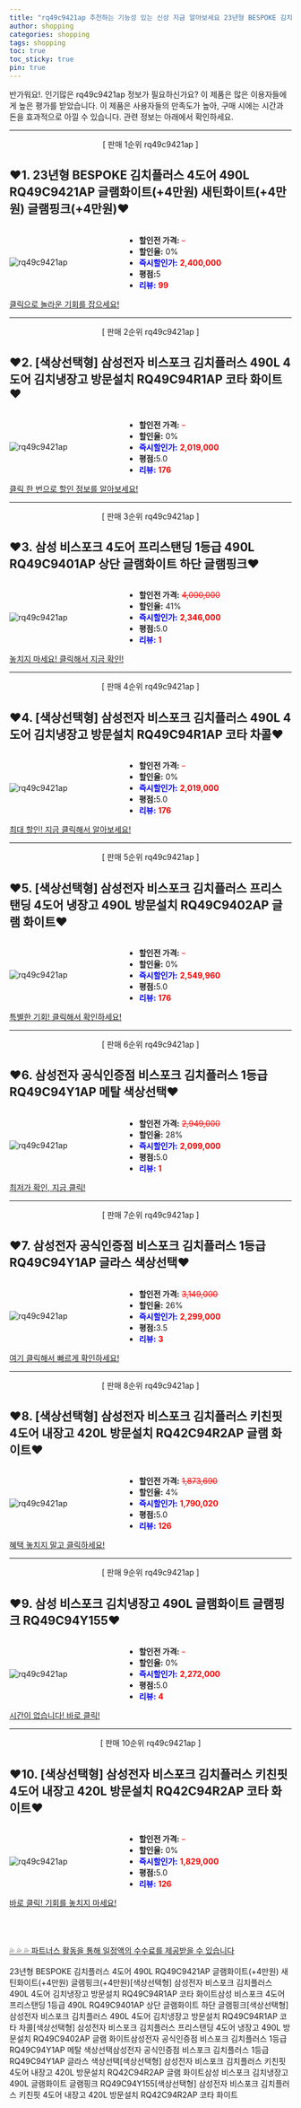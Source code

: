 ```yaml
---
title: "rq49c9421ap 추천하는 기능성 있는 신상 지금 알아보세요 23년형 BESPOKE 김치플러스 4도어 490L"
author: shopping
categories: shopping
tags: shopping
toc: true
toc_sticky: true
pin: true
---
```

반가워요!. 인기많은 rq49c9421ap 정보가 필요하신가요?  이 제품은 많은 이용자들에게 높은 평가를 받았습니다. 이 제품은 사용자들의 만족도가 높아, 구매 시에는 시간과 돈을 효과적으로 아낄 수 있습니다. 관련 정보는 아래에서 확인하세요.

---
<p class="toplist" style="margin: 0 auto; display: block; width: fit-content;">[ 판매 1순위 rq49c9421ap ]</p>

<h2><strong>❤️1. 23년형 BESPOKE 김치플러스 4도어 490L RQ49C9421AP 글램화이트(+4만원) 새틴화이트(+4만원) 글램핑크(+4만원)❤️</strong></h2>

<div style="display: flex; align-items: center;">
    <div style="flex: 0.4;">
        <img src="https://thumbnail8.coupangcdn.com/thumbnails/remote/230x230ex/image/vendor_inventory/528e/b027e667a7bb8790e4cd5b60e4f6dc6d69cf469545fddd1a362ab99424b9.png" alt="rq49c9421ap" style="max-width: 100%;">
    </div>
    <div style="flex: 0.6; margin-left: 10px;">
        <ul>
            <li><strong>할인전 가격:</strong> <del style="color: red;">-</del></li>
            <li><strong>할인율:</strong> 0%</li>
            <li><span style='color:blue'><strong>즉시할인가:</strong></span> <span style='color:red'><strong>2,400,000</strong></span></li>
            <li><strong>평점:</strong>5</li>
            <li><span style='color:blue'><strong>리뷰:</strong></span> <span style='color:red'><strong>99</strong></span></li>
        </ul>
    </div>
</div>
<div class="center">
    <a href="https://William4Davisa.github.io?lptag=AF9450613&subid=githubio&pageKey=8082957539&traceid=V0-153&itemId=22799421542&vendorItemId=89834349792" class="myButton">
        클릭으로 놀라운 기회를 잡으세요!
    </a>
</div>


---
<p class="toplist" style="margin: 0 auto; display: block; width: fit-content;">[ 판매 2순위 rq49c9421ap ]</p>

<h2><strong>❤️2. [색상선택형] 삼성전자 비스포크 김치플러스 490L 4도어 김치냉장고 방문설치 RQ49C94R1AP 코타 화이트❤️</strong></h2>

<div style="display: flex; align-items: center;">
    <div style="flex: 0.4;">
        <img src="https://thumbnail9.coupangcdn.com/thumbnails/remote/230x230ex/image/retail/images/581443624678655-cdbada5a-7da2-4993-877d-927ecf44cf91.jpg" alt="rq49c9421ap" style="max-width: 100%;">
    </div>
    <div style="flex: 0.6; margin-left: 10px;">
        <ul>
            <li><strong>할인전 가격:</strong> <del style="color: red;">-</del></li>
            <li><strong>할인율:</strong> 0%</li>
            <li><span style='color:blue'><strong>즉시할인가:</strong></span> <span style='color:red'><strong>2,019,000</strong></span></li>
            <li><strong>평점:</strong>5.0</li>
            <li><span style='color:blue'><strong>리뷰:</strong></span> <span style='color:red'><strong>176</strong></span></li>
        </ul>
    </div>
</div>
<div class="center">
    <a href="https://William4Davisa.github.io?lptag=AF9450613&subid=githubio&pageKey=7350363605&traceid=V0-153&itemId=18913322593&vendorItemId=86903326824" class="myButton">
        클릭 한 번으로 할인 정보를 알아보세요!
    </a>
</div>


---
<p class="toplist" style="margin: 0 auto; display: block; width: fit-content;">[ 판매 3순위 rq49c9421ap ]</p>

<h2><strong>❤️3. 삼성 비스포크 4도어 프리스탠딩 1등급 490L RQ49C9401AP 상단 글램화이트 하단 글램핑크❤️</strong></h2>

<div style="display: flex; align-items: center;">
    <div style="flex: 0.4;">
        <img src="https://thumbnail9.coupangcdn.com/thumbnails/remote/230x230ex/image/vendor_inventory/14e0/4d348c5e8242ca1d13ef1b83d23937c45bfa0bdcc776e92604522179cd8f.jpg" alt="rq49c9421ap" style="max-width: 100%;">
    </div>
    <div style="flex: 0.6; margin-left: 10px;">
        <ul>
            <li><strong>할인전 가격:</strong> <del style="color: red;">4,000,000</del></li>
            <li><strong>할인율:</strong> 41%</li>
            <li><span style='color:blue'><strong>즉시할인가:</strong></span> <span style='color:red'><strong>2,346,000</strong></span></li>
            <li><strong>평점:</strong>5.0</li>
            <li><span style='color:blue'><strong>리뷰:</strong></span> <span style='color:red'><strong>1</strong></span></li>
        </ul>
    </div>
</div>
<div class="center">
    <a href="https://William4Davisa.github.io?lptag=AF9450613&subid=githubio&pageKey=7344487156&traceid=V0-153&itemId=18885308898&vendorItemId=87334666375" class="myButton">
        놓치지 마세요! 클릭해서 지금 확인!
    </a>
</div>


---
<p class="toplist" style="margin: 0 auto; display: block; width: fit-content;">[ 판매 4순위 rq49c9421ap ]</p>

<h2><strong>❤️4. [색상선택형] 삼성전자 비스포크 김치플러스 490L 4도어 김치냉장고 방문설치 RQ49C94R1AP 코타 차콜❤️</strong></h2>

<div style="display: flex; align-items: center;">
    <div style="flex: 0.4;">
        <img src="https://thumbnail6.coupangcdn.com/thumbnails/remote/230x230ex/image/retail/images/581443535071411-c49fd2c2-e9bc-4916-85d5-b0b55a02b2b3.jpg" alt="rq49c9421ap" style="max-width: 100%;">
    </div>
    <div style="flex: 0.6; margin-left: 10px;">
        <ul>
            <li><strong>할인전 가격:</strong> <del style="color: red;">-</del></li>
            <li><strong>할인율:</strong> 0%</li>
            <li><span style='color:blue'><strong>즉시할인가:</strong></span> <span style='color:red'><strong>2,019,000</strong></span></li>
            <li><strong>평점:</strong>5.0</li>
            <li><span style='color:blue'><strong>리뷰:</strong></span> <span style='color:red'><strong>176</strong></span></li>
        </ul>
    </div>
</div>
<div class="center">
    <a href="https://William4Davisa.github.io?lptag=AF9450613&subid=githubio&pageKey=7350363605&traceid=V0-153&itemId=19837649345&vendorItemId=86903326729" class="myButton">
        최대 할인! 지금 클릭해서 알아보세요!
    </a>
</div>


---
<p class="toplist" style="margin: 0 auto; display: block; width: fit-content;">[ 판매 5순위 rq49c9421ap ]</p>

<h2><strong>❤️5. [색상선택형] 삼성전자 비스포크 김치플러스 프리스탠딩 4도어 냉장고 490L 방문설치 RQ49C9402AP 글램 화이트❤️</strong></h2>

<div style="display: flex; align-items: center;">
    <div style="flex: 0.4;">
        <img src="https://thumbnail10.coupangcdn.com/thumbnails/remote/230x230ex/image/retail/images/4621152436788100-fbab08d8-6894-4636-a8d7-677b515b3718.jpg" alt="rq49c9421ap" style="max-width: 100%;">
    </div>
    <div style="flex: 0.6; margin-left: 10px;">
        <ul>
            <li><strong>할인전 가격:</strong> <del style="color: red;">-</del></li>
            <li><strong>할인율:</strong> 0%</li>
            <li><span style='color:blue'><strong>즉시할인가:</strong></span> <span style='color:red'><strong>2,549,960</strong></span></li>
            <li><strong>평점:</strong>5.0</li>
            <li><span style='color:blue'><strong>리뷰:</strong></span> <span style='color:red'><strong>176</strong></span></li>
        </ul>
    </div>
</div>
<div class="center">
    <a href="https://William4Davisa.github.io?lptag=AF9450613&subid=githubio&pageKey=7350363605&traceid=V0-153&itemId=19382936353&vendorItemId=86483782142" class="myButton">
        특별한 기회! 클릭해서 확인하세요!
    </a>
</div>


---
<p class="toplist" style="margin: 0 auto; display: block; width: fit-content;">[ 판매 6순위 rq49c9421ap ]</p>

<h2><strong>❤️6. 삼성전자 공식인증점 비스포크 김치플러스 1등급 RQ49C94Y1AP 메탈 색상선택❤️</strong></h2>

<div style="display: flex; align-items: center;">
    <div style="flex: 0.4;">
        <img src="https://thumbnail6.coupangcdn.com/thumbnails/remote/230x230ex/image/vendor_inventory/c628/c45ecb993ca0c29a50e9b5e446c67335feff45db52165258c3c40961a279.jpg" alt="rq49c9421ap" style="max-width: 100%;">
    </div>
    <div style="flex: 0.6; margin-left: 10px;">
        <ul>
            <li><strong>할인전 가격:</strong> <del style="color: red;">2,949,000</del></li>
            <li><strong>할인율:</strong> 28%</li>
            <li><span style='color:blue'><strong>즉시할인가:</strong></span> <span style='color:red'><strong>2,099,000</strong></span></li>
            <li><strong>평점:</strong>5.0</li>
            <li><span style='color:blue'><strong>리뷰:</strong></span> <span style='color:red'><strong>1</strong></span></li>
        </ul>
    </div>
</div>
<div class="center">
    <a href="https://William4Davisa.github.io?lptag=AF9450613&subid=githubio&pageKey=7380480778&traceid=V0-153&itemId=19059293818&vendorItemId=86182262944" class="myButton">
        최저가 확인, 지금 클릭!
    </a>
</div>


---
<p class="toplist" style="margin: 0 auto; display: block; width: fit-content;">[ 판매 7순위 rq49c9421ap ]</p>

<h2><strong>❤️7. 삼성전자 공식인증점 비스포크 김치플러스 1등급 RQ49C94Y1AP 글라스 색상선택❤️</strong></h2>

<div style="display: flex; align-items: center;">
    <div style="flex: 0.4;">
        <img src="https://thumbnail7.coupangcdn.com/thumbnails/remote/230x230ex/image/vendor_inventory/aa81/67540e6ce81a8e376172010813e1639db5f2c95b5a42b0544669a9122210.jpg" alt="rq49c9421ap" style="max-width: 100%;">
    </div>
    <div style="flex: 0.6; margin-left: 10px;">
        <ul>
            <li><strong>할인전 가격:</strong> <del style="color: red;">3,149,000</del></li>
            <li><strong>할인율:</strong> 26%</li>
            <li><span style='color:blue'><strong>즉시할인가:</strong></span> <span style='color:red'><strong>2,299,000</strong></span></li>
            <li><strong>평점:</strong>3.5</li>
            <li><span style='color:blue'><strong>리뷰:</strong></span> <span style='color:red'><strong>3</strong></span></li>
        </ul>
    </div>
</div>
<div class="center">
    <a href="https://William4Davisa.github.io?lptag=AF9450613&subid=githubio&pageKey=7380485222&traceid=V0-153&itemId=19059318011&vendorItemId=86182286563" class="myButton">
        여기 클릭해서 빠르게 확인하세요!
    </a>
</div>


---
<p class="toplist" style="margin: 0 auto; display: block; width: fit-content;">[ 판매 8순위 rq49c9421ap ]</p>

<h2><strong>❤️8. [색상선택형] 삼성전자 비스포크 김치플러스 키친핏 4도어 내장고 420L 방문설치 RQ42C94R2AP 글램 화이트❤️</strong></h2>

<div style="display: flex; align-items: center;">
    <div style="flex: 0.4;">
        <img src="https://thumbnail9.coupangcdn.com/thumbnails/remote/230x230ex/image/retail/images/639250431087197-418f7529-7a05-4933-aef0-c76441e317e6.jpg" alt="rq49c9421ap" style="max-width: 100%;">
    </div>
    <div style="flex: 0.6; margin-left: 10px;">
        <ul>
            <li><strong>할인전 가격:</strong> <del style="color: red;">1,873,690</del></li>
            <li><strong>할인율:</strong> 4%</li>
            <li><span style='color:blue'><strong>즉시할인가:</strong></span> <span style='color:red'><strong>1,790,020</strong></span></li>
            <li><strong>평점:</strong>5.0</li>
            <li><span style='color:blue'><strong>리뷰:</strong></span> <span style='color:red'><strong>126</strong></span></li>
        </ul>
    </div>
</div>
<div class="center">
    <a href="https://William4Davisa.github.io?lptag=AF9450613&subid=githubio&pageKey=7543635020&traceid=V0-153&itemId=19836810038&vendorItemId=86904627978" class="myButton">
        혜택 놓치지 말고 클릭하세요!
    </a>
</div>


---
<p class="toplist" style="margin: 0 auto; display: block; width: fit-content;">[ 판매 9순위 rq49c9421ap ]</p>

<h2><strong>❤️9. 삼성 비스포크 김치냉장고 490L 글램화이트 글램핑크 RQ49C94Y155❤️</strong></h2>

<div style="display: flex; align-items: center;">
    <div style="flex: 0.4;">
        <img src="https://thumbnail10.coupangcdn.com/thumbnails/remote/230x230ex/image/vendor_inventory/55dc/4c796b4aec205c74e945d0b185829d3cdee1efd0ddbe5c2938d300b45919.jpg" alt="rq49c9421ap" style="max-width: 100%;">
    </div>
    <div style="flex: 0.6; margin-left: 10px;">
        <ul>
            <li><strong>할인전 가격:</strong> <del style="color: red;">-</del></li>
            <li><strong>할인율:</strong> 0%</li>
            <li><span style='color:blue'><strong>즉시할인가:</strong></span> <span style='color:red'><strong>2,272,000</strong></span></li>
            <li><strong>평점:</strong>5.0</li>
            <li><span style='color:blue'><strong>리뷰:</strong></span> <span style='color:red'><strong>4</strong></span></li>
        </ul>
    </div>
</div>
<div class="center">
    <a href="https://William4Davisa.github.io?lptag=AF9450613&subid=githubio&pageKey=7465217608&traceid=V0-153&itemId=19467308369&vendorItemId=86577652880" class="myButton">
        시간이 없습니다! 바로 클릭!
    </a>
</div>


---
<p class="toplist" style="margin: 0 auto; display: block; width: fit-content;">[ 판매 10순위 rq49c9421ap ]</p>

<h2><strong>❤️10. [색상선택형] 삼성전자 비스포크 김치플러스 키친핏 4도어 내장고 420L 방문설치 RQ42C94R2AP 코타 화이트❤️</strong></h2>

<div style="display: flex; align-items: center;">
    <div style="flex: 0.4;">
        <img src="https://thumbnail9.coupangcdn.com/thumbnails/remote/230x230ex/image/retail/images/389559114305497-687eca53-ed0f-4a2a-8d59-55a0b785afd5.jpg" alt="rq49c9421ap" style="max-width: 100%;">
    </div>
    <div style="flex: 0.6; margin-left: 10px;">
        <ul>
            <li><strong>할인전 가격:</strong> <del style="color: red;">-</del></li>
            <li><strong>할인율:</strong> 0%</li>
            <li><span style='color:blue'><strong>즉시할인가:</strong></span> <span style='color:red'><strong>1,829,000</strong></span></li>
            <li><strong>평점:</strong>5.0</li>
            <li><span style='color:blue'><strong>리뷰:</strong></span> <span style='color:red'><strong>126</strong></span></li>
        </ul>
    </div>
</div>
<div class="center">
    <a href="https://William4Davisa.github.io?lptag=AF9450613&subid=githubio&pageKey=7543635020&traceid=V0-153&itemId=19836990519&vendorItemId=86903326696" class="myButton">
        바로 클릭! 기회를 놓치지 마세요!
    </a>
</div>

<br><br><br>[💦 💦 💦 파트너스 활동을 통해 일정액의 수수료를 제공받을 수 있습니다](https://link.coupang.com/a/bcpT2c)<br><br>23년형 BESPOKE 김치플러스 4도어 490L RQ49C9421AP 글램화이트(+4만원) 새틴화이트(+4만원) 글램핑크(+4만원)[색상선택형] 삼성전자 비스포크 김치플러스 490L 4도어 김치냉장고 방문설치 RQ49C94R1AP 코타 화이트삼성 비스포크 4도어 프리스탠딩 1등급 490L RQ49C9401AP 상단 글램화이트 하단 글램핑크[색상선택형] 삼성전자 비스포크 김치플러스 490L 4도어 김치냉장고 방문설치 RQ49C94R1AP 코타 차콜[색상선택형] 삼성전자 비스포크 김치플러스 프리스탠딩 4도어 냉장고 490L 방문설치 RQ49C9402AP 글램 화이트삼성전자 공식인증점 비스포크 김치플러스 1등급 RQ49C94Y1AP 메탈 색상선택삼성전자 공식인증점 비스포크 김치플러스 1등급 RQ49C94Y1AP 글라스 색상선택[색상선택형] 삼성전자 비스포크 김치플러스 키친핏 4도어 내장고 420L 방문설치 RQ42C94R2AP 글램 화이트삼성 비스포크 김치냉장고 490L 글램화이트 글램핑크 RQ49C94Y155[색상선택형] 삼성전자 비스포크 김치플러스 키친핏 4도어 내장고 420L 방문설치 RQ42C94R2AP 코타 화이트